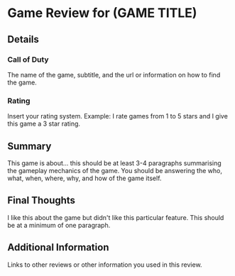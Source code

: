 # Game Review for (GAME TITLE)

## Details

### Call of Duty
The name of the game, subtitle, and the url or information on how to find the game.

### Rating
Insert your rating system. Example: I rate games from 1 to 5 stars and I give this game a 3 star rating.

## Summary
This game is about... this should be at least 3-4 paragraphs summarising the gameplay mechanics of the game. You should be answering the who, what, when, where, why, and how of the game itself.

## Final Thoughts
I like this about the game but didn't like this particular feature. This should be at a minimum of one paragraph.

## Additional Information
Links to other reviews or other information you used in this review.
